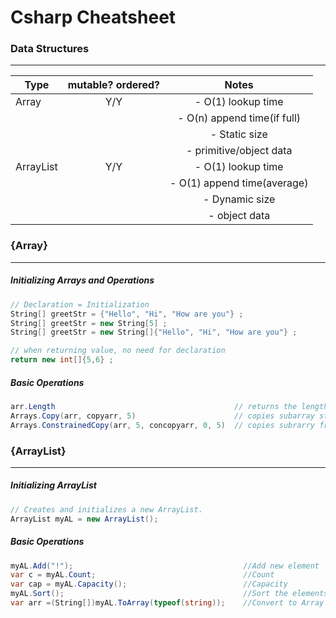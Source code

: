 # Csharp Cheatsheet
### Data Structures
---
| Type          | mutable? ordered?| Notes                      |
| ------------- |:-------------:   | :-----------------------:  |
| Array         | Y/Y              | - O(1) lookup time         |
|               |                  | - O(n) append time(if full)|
|               |                  | - Static size              |
|               |                  | - primitive/object data    |
| ArrayList     | Y/Y              | - O(1) lookup time         |
|               |                  | - O(1) append time(average)|
|               |                  | - Dynamic size             |
|               |                  | - object data              |

### {Array}
---
##### Initializing Arrays and Operations
```csharp
// Declaration = Initialization
String[] greetStr = {"Hello", "Hi", "How are you"} ;
String[] greetStr = new String[5] ;
String[] greetStr = new String[]{"Hello", "Hi", "How are you"} ;

// when returning value, no need for declaration
return new int[]{5,6} ;
```
##### Basic Operations
```csharp
arr.Length                                        // returns the length of an array
Arrays.Copy(arr, copyarr, 5)                      // copies subarray starting from first element
Arrays.ConstrainedCopy(arr, 5, concopyarr, 0, 5)  // copies subrarry from  source, source index 5, dest, dest index 0, length 5
```

### {ArrayList}
---
##### Initializing ArrayList
```csharp
// Creates and initializes a new ArrayList.
ArrayList myAL = new ArrayList();
```

##### Basic Operations
```csharp
myAL.Add("!");                                      //Add new element
var c = myAL.Count;                                 //Count
var cap = myAL.Capacity();                          //Capacity
myAL.Sort();                                        //Sort the elements
var arr =(String[])myAL.ToArray(typeof(string));    //Convert to Array
```
